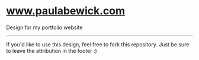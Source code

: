 # www.paulabewick.com
Design for my portfolio website

--- 

If you'd like to use this design, feel free to fork this repository. Just be sure to leave the attribution in the footer :)
